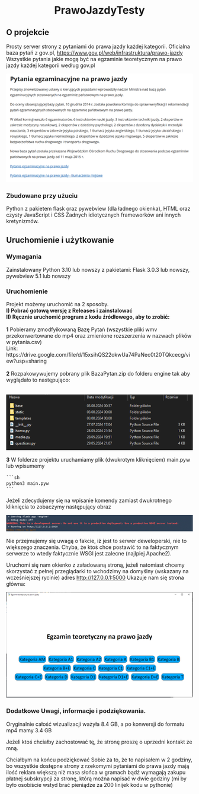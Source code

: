 <h1 align="center">PrawoJazdyTesty</h1>

## O projekcie

Prosty serwer strony z pytaniami do prawa jazdy każdej kategorii.
Oficialna baza pytań z gov.pl, https://www.gov.pl/web/infrastruktura/prawo-jazdy
Wszystkie pytania jakie mogą być na egzaminie teoretycznym na prawo jazdy każdej kategorii według gov.pl

![Screenshot_2024-07-27_15-17-05](https://github.com/PierugHacker/PrawoJazdyTesty/blob/main/media/govpl-info.png)


### Zbudowane przy użuciu
Python z pakietem flask oraz pywebview (dla ładnego okienka),
HTML oraz czysty JavaScript i CSS
Żadnych idiotycznych frameworków ani innych kretynizmów.



<!-- GETTING STARTED -->
## Uruchomienie i użytkowanie

<h3>Wymagania</h3>
Zainstalowany Python 3.10 lub nowszy z pakietami: Flask 3.0.3 lub nowszy, pywebview 5.1 lub nowszy

<h3>Uruchomienie</h3>
Projekt możemy uruchomić na 2 sposoby.
<br>
<b>I) Pobrać gotową wersję z Releases i zainstalować</b>
<br>
<b>II) Ręcznie uruchomić program z kodu źródłowego, aby to zrobić:</b>
  <br><br>
  <b>1</b> Pobieramy zmodfyikowaną Bazę Pytań (wszystkie pliki wmv przekonwertowane do mp4 oraz zmienione rozszerzenia w nazwach plików w pytania.csv) <br>
  Link: https://drive.google.com/file/d/15xsihQS22okwUa74PaNec0t20TQkcecg/view?usp=sharing
  <br><br>
  <b>2</b> Rozpakowywujemy pobrany plik BazaPytan.zip do folderu engine tak aby wyglądało to następująco: <br><br>
  
   ![Screenshot_2024-07-27_15-17-05](https://github.com/PierugHacker/PrawoJazdyTesty/blob/main/media/engine-folder.png)
  
  <b>3</b> W folderze projektu uruchamiamy plik (dwukrotym kliknięciem) main.pyw lub wpisumemy
  
    ```sh
    python3 main.pyw
    ```
  
  Jeżeli zdecydujemy się na wpisanie komendy zamiast dwukrotnego kliknięcia to zobaczymy następujący obraz
  
  ![Screenshot_2024-07-27_15-25-52](https://github.com/PierugHacker/PrawoJazdyTesty/blob/main/media/running.png)
  
  Nie przejmujemy się uwagą o fakcie, iż jest to serwer deweloperski, nie to większego znaczenia.
  Chyba, że ktoś chce postawić to na faktycznym serwerze to wtedy faktycznie WSGI jest zalecne (najlpiej Apache2).

  Uruchomi się nam okienko z załadowaną stroną, jeżeli natomiast chcemy skorzystać z pełnej przeglądarki to
  wchodzimy na domyślny (wskazany na wcześniejszej rycinie) adres http://127.0.0.1:5000
  Ukazuje nam się strona główna:
  
  ![Screenshot_2024-07-27_15-29-44](https://github.com/PierugHacker/PrawoJazdyTesty/blob/main/media/homepage.png)



### Dodatkowe Uwagi, informacje i podziękowania.
Oryginalnie całość wizualizacji ważyła 8.4 GB, a po konwersji do formatu mp4 mamy 3.4 GB

Jeżeli ktoś chciałby zachostować tę, że stronę proszę o uprzedni kontakt ze mną.

Chciałbym na końcu podziękować Sobie za to, że to napisałem w 2 godziny, bo wszystkie dostępne strony z rzekomymi pytaniami do prawa jazdy mają ilość reklam
większą niż masa słońca w gramach bądź wymagają zakupu płatnej subskrypcji za stronę, którą można napisać w dwie godziny (mi by było osobiście wstyd brać pieniądze za 200 linijek kodu w pythonie)
